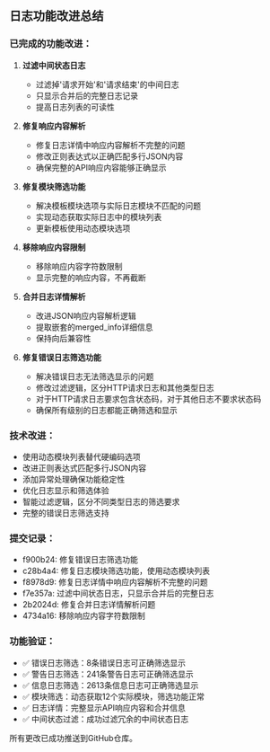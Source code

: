 ## 日志功能改进总结

### 已完成的功能改进：

1. **过滤中间状态日志**
   - 过滤掉'请求开始'和'请求结束'的中间日志
   - 只显示合并后的完整日志记录
   - 提高日志列表的可读性

2. **修复响应内容解析**
   - 修复日志详情中响应内容解析不完整的问题
   - 修改正则表达式以正确匹配多行JSON内容
   - 确保完整的API响应内容能够正确显示

3. **修复模块筛选功能**
   - 解决模板模块选项与实际日志模块不匹配的问题
   - 实现动态获取实际日志中的模块列表
   - 更新模板使用动态模块选项

4. **移除响应内容限制**
   - 移除响应内容字符数限制
   - 显示完整的响应内容，不再截断

5. **合并日志详情解析**
   - 改进JSON响应内容解析逻辑
   - 提取嵌套的merged_info详细信息
   - 保持向后兼容性

6. **修复错误日志筛选功能**
   - 解决错误日志无法筛选显示的问题
   - 修改过滤逻辑，区分HTTP请求日志和其他类型日志
   - 对于HTTP请求日志要求包含状态码，对于其他日志不要求状态码
   - 确保所有级别的日志都能正确筛选和显示

### 技术改进：
- 使用动态模块列表替代硬编码选项
- 改进正则表达式匹配多行JSON内容
- 添加异常处理确保功能稳定性
- 优化日志显示和筛选体验
- 智能过滤逻辑，区分不同类型日志的筛选要求
- 完整的错误日志筛选支持

### 提交记录：
- f900b24: 修复错误日志筛选功能
- c28b4a4: 修复日志模块筛选功能，使用动态模块列表
- f8978d9: 修复日志详情中响应内容解析不完整的问题  
- f7e357a: 过滤中间状态日志，只显示合并后的完整日志
- 2b2024d: 修复合并日志详情解析问题
- 4734a16: 移除响应内容字符数限制

### 功能验证：
- ✅ 错误日志筛选：8条错误日志可正确筛选显示
- ✅ 警告日志筛选：241条警告日志可正确筛选显示
- ✅ 信息日志筛选：2613条信息日志可正确筛选显示
- ✅ 模块筛选：动态获取12个实际模块，筛选功能正常
- ✅ 日志详情：完整显示API响应内容和合并信息
- ✅ 中间状态过滤：成功过滤冗余的中间状态日志

所有更改已成功推送到GitHub仓库。
